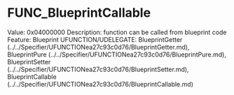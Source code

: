 # FUNC_BlueprintCallable

Value: 0x04000000
Description: function can be called from blueprint code
Feature: Blueprint
UFUNCTION/UDELEGATE: BlueprintGetter (../../Specifier/UFUNCTIONea27c93c0d76/BlueprintGetter.md), BlueprintPure (../../Specifier/UFUNCTIONea27c93c0d76/BlueprintPure.md), BlueprintSetter (../../Specifier/UFUNCTIONea27c93c0d76/BlueprintSetter.md), BlueprintCallable (../../Specifier/UFUNCTIONea27c93c0d76/BlueprintCallable.md)